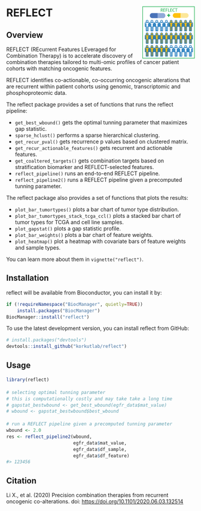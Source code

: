 
<!-- README.md is generated from README.Rmd. Please edit that file -->

# REFLECT <a href='https://bioinformatics.mdanderson.org/reflect/'><img src='man/figures/logo_200px.png' align="right" height="139" /></a>

## Overview

REFLECT (REcurrent Features LEveraged for Combination Therapy) is to
accelerate discovery of combination therapies tailored to multi-omic
profiles of cancer patient cohorts with matching oncogenic features.

REFLECT identifies co-actionable, co-occurring oncogenic alterations
that are recurrent within patient cohorts using genomic, transcriptomic
and phosphoproteomic data.

The reflect package provides a set of functions that runs the reflect
pipeline:

  - `get_best_wbound()` gets the optimal tunning parameter that
    maximizes gap statistic.
  - `sparse_hclust()` performs a sparse hierarchical clustering.
  - `get_recur_pval()` gets recurrence p values based on clustered
    matrix.
  - `get_recur_actionable_features()` gets recurrent and actionable
    features.
  - `get_coaltered_targets()` gets combination targets based on
    stratification biomarker and REFLECT-selected features.
  - `reflect_pipeline()` runs an end-to-end REFLECT pipeline.
  - `reflect_pipeline2()` runs a REFLECT pipeline given a precomputed
    tunning parameter.

The reflect package also provides a set of functions that plots the
results:

  - `plot_bar_tumortypes()` plots a bar chart of tumor type
    distribution.
  - `plot_bar_tumortypes_stack_tcga_ccl()` plots a stacked bar chart of
    tumor types for TCGA and cell line samples.
  - `plot_gapstat()` plots a gap statistic profile.
  - `plot_bar_weights()` plots a bar chart of feature weights.
  - `plot_heatmap()` plot a heatmap with covariate bars of feature
    weights and sample types.

You can learn more about them in `vignette("reflect")`.

## Installation

reflect will be available from Bioconductor, you can install it by:

``` r
if (!requireNamespace("BiocManager", quietly=TRUE))
    install.packages("BiocManager")
BiocManager::install("reflect")
```

To use the latest development version, you can install reflect from
GitHub:

``` r
# install.packages("devtools")
devtools::install_github("korkutlab/reflect")
```

## Usage

``` r
library(reflect)

# selecting optimal tunning parameter
# this is computationally costly and may take take a long time 
# gapstat_bestwbound <- get_best_wbound(egfr_data$mat_value)
# wbound <- gapstat_bestwbound$best_wbound

# run a REFLECT pipeline given a precomputed tunning parameter
wbound <- 2.0
res <- reflect_pipeline2(wbound, 
                         egfr_data$mat_value, 
                         egfr_data$df_sample, 
                         egfr_data$df_feature)
#> 123456
```

## Citation

Li X., et al. (2020) Precision combination therapies from recurrent
oncogenic co-alterations. doi:
<https://doi.org/10.1101/2020.06.03.132514>
